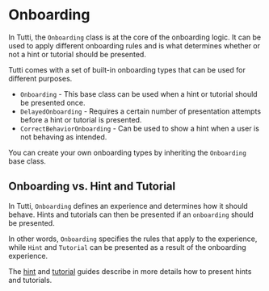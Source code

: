 # Onboarding

In Tutti, the `Onboarding` class is at the core of the onboarding logic. It can be used to apply different onboarding rules and is what determines whether or not a hint or tutorial should be presented.

Tutti comes with a set of built-in onboarding types that can be used for different purposes. 

* `Onboarding` - This base class can be used when a hint or tutorial should be presented once.
* `DelayedOnboarding` - Requires a certain number of presentation attempts before a hint or tutorial is presented.
* `CorrectBehaviorOnboarding` - Can be used to show a hint when a user is not behaving as intended.

You can create your own onboarding types by inheriting the `Onboarding` base class.


## Onboarding vs. Hint and Tutorial

In Tutti, `Onboarding` defines an experience and determines how it should behave. Hints and tutorials can then be presented if an `onboarding` should be presented.

In other words, `Onboarding` specifies the rules that apply to the experience, while `Hint` and `Tutorial` can be presented as a result of the onboarding experience.

The [hint][Hints] and [tutorial][Tutorials] guides describe in more details how to present hints and tutorials.


[Hints]: https://github.com/danielsaidi/Tutti/blob/master/Readmes/Hints.md
[Tutorials]: https://github.com/danielsaidi/Tutti/blob/master/Readmes/Tutorials.md
